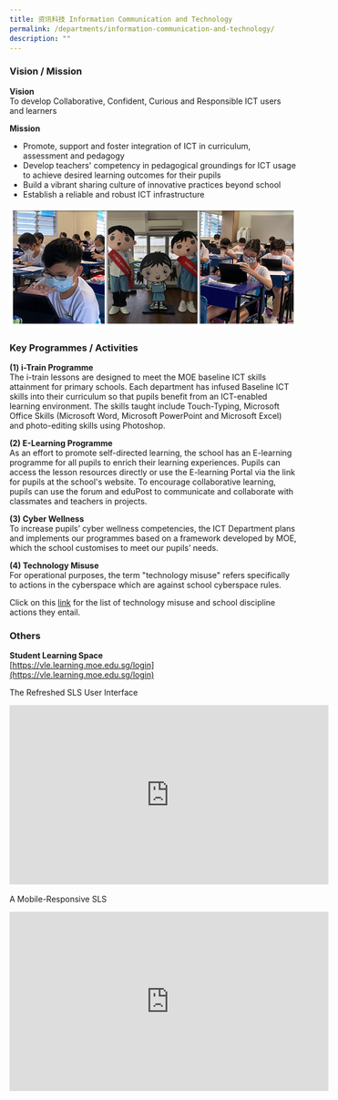 ```yaml
---
title: 资讯科技 Information Communication and Technology
permalink: /departments/information-communication-and-technology/
description: ""
---
```


### Vision / Mission

**Vision** <br>
To develop Collaborative, Confident, Curious and Responsible ICT users and learners

**Mission** 
* Promote, support and foster integration of ICT in curriculum, assessment and pedagogy
* Develop teachers' competency in pedagogical groundings for ICT usage to achieve desired learning outcomes for their pupils
* Build a vibrant sharing culture of innovative practices beyond school
* Establish a reliable and robust ICT infrastructure

![](/images/Banner_ICT_2021.jpg)

### Key Programmes / Activities

**(1) i-Train Programme** <br>
The i-train lessons are designed to meet the MOE baseline ICT skills attainment for primary schools. Each department has infused Baseline ICT skills into their curriculum so that pupils benefit from an ICT-enabled learning environment. The skills taught include Touch-Typing, Microsoft Office Skills (Microsoft Word, Microsoft PowerPoint and Microsoft Excel) and photo-editing skills using Photoshop.

**(2) E-Learning Programme** <br>
As an effort to promote self-directed learning, the school has an E-learning programme for all pupils to enrich their learning experiences. Pupils can access the lesson resources directly or use the E-learning Portal via the link for pupils at the school's website. To encourage collaborative learning, pupils can use the forum and eduPost to communicate and collaborate with classmates and teachers in projects.

**(3) Cyber Wellness** <br>
To increase pupils’ cyber wellness competencies, the ICT Department plans and implements our programmes based on a framework developed by MOE, which the school customises to meet our pupils’ needs.

**(4) Technology Misuse** <br>
For operational purposes, the term "technology misuse" refers specifically to actions in the cyberspace which are against school cyberspace rules.

Click on this [link](/files/list_of_technology_misuse_and_school_discipline_actions.pdf) for the list of technology misuse and school discipline actions they entail.

### Others

**Student Learning Space** <br>
[https://vle.learning.moe.edu.sg/login](https://vle.learning.moe.edu.sg/login)

The Refreshed SLS User Interface
<iframe width="560" height="315" src="https://www.youtube.com/embed/u77SsyQkg7o" title="YouTube video player" frameborder="0" allow="accelerometer; autoplay; clipboard-write; encrypted-media; gyroscope; picture-in-picture" allowfullscreen></iframe>

A Mobile-Responsive SLS
<iframe width="560" height="315" src="https://www.youtube.com/embed/phkBbeYYluw?start=1" title="YouTube video player" frameborder="0" allow="accelerometer; autoplay; clipboard-write; encrypted-media; gyroscope; picture-in-picture" allowfullscreen></iframe>